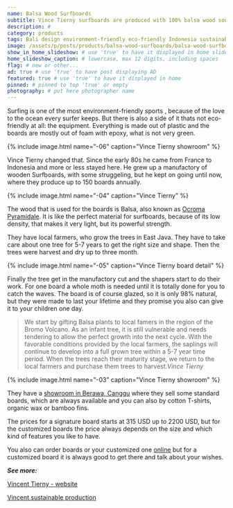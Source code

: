 ```yaml
---
name: Balsa Wood Surfboards
subtitle: Vince Tierny surfboards are produced with 100% balsa wood sourced from small scale plantations in East Java.
description: #
category: products
tags: Bali design environment-friendly eco-friendly Indonesia sustainable-construction social-responsibility
image: /assets/p/posts/products/balsa-wood-surfboards/balsa-wood-surfboards.jpg
show_in_home_slideshow: # use 'true' to have it displayed in home slideshow
home_slideshow_caption: # lowercase, max 12 digits, including spaces
flag: # new or other...
ad: true # use 'true' to have post displaying AD
featured: true # use 'true' to have it displayed in home
pinned: # pinned to top 'true' or empty
photography: # put here photographer name
---
```

Surfing is one of the most environment-friendly sports , because of the love to the ocean every surfer keeps. But there is also a side of it thats not eco-friendly at all: the equipment. Everything is made out of plastic and the boards are mostly out of foam with epoxy, what is not very green.

{% include image.html name="-06" caption="Vince Tierny showroom" %}

Vince Tierny changed that. Since the early 80s he came from France to Indonesia and more or less stayed here. He grew up a manufactory of wooden Surfboards, with some struggeling, but he kept on going until now, where they produce up to 150 boards annually.


{% include image.html name="-04" caption="Vince Tierny" %}

The wood that is used for the boards is Balsa, also known as [Ocroma Pyramidale](https://en.wikipedia.org/wiki/Ochroma). It is like the perfect material for surfboards, because of its low density, that makes it very light, but its powerful strength.



They have local farmers, who grow the trees in East Java. They have to take care about one tree for 5-7 years to get the right size and shape. Then the trees were harvest and dry up to three month.

{% include image.html name="-05" caption="Vince Tierny board detail" %}

Finally the tree get in the manufactory cut and the shapers start to do their work. For one board a whole moth is needed until it is totally done for you to catch the waves. The board is of course glazed, so it is only 98% natural, but they were made to last your lifetime and they promise you also can give it to your children one day.

>We start by gifting Balsa plants to local famers in the region of the Bromo Volcano. As an infant tree, it is still vulnerable and needs tendering to allow the perfect growth into the next cycle. With the favorable conditions provided by the local farmers, the saplings will continue to develop into a full grown tree within a 5-7 year time period. When the trees reach their maturity stage, we return to the local farmers and purchase them trees to harvest._Vince Tierny_

{% include image.html name="-03" caption="Vince Tierny showroom" %}

They have a [showroom in Berawa, Canggu](https://goo.gl/maps/6kgsznMZLdK2) where they sell some standard boards, which are always available and you can also by cotton T-shirts, organic wax or bamboo fins.

The prices for a signature board starts at 315 USD up to 2200 USD, but for the customized boards the price always depends on the size and which kind of features you like to have.

You also can order boards or your customized one [online](http://vincetierny.com/order/) but for a customized board it is always good to get there and talk about your wishes.


**_See more:_**

[Vincent Tierny - website](http://vincetierny.com/)

[Vincent sustainable production](http://vincetierny.com/sustainable-production/)
